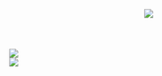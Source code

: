 <header>
    <img src="https://capsule-render.vercel.app/api?type=waving&color=timeGradient&height=180&text=J4C0B3Y&reversal=true&animation=fadeIn">
</header>

<img src="https://github-readme-stats.vercel.app/api?username=J4C0B3Y&show_icons=true&hide_border=true&title_color=c792ea&icon_color=89dcfe&count_private=true&bg_color=0d1117&text_color=d9d9d9">

<footer>
    <img src="https://capsule-render.vercel.app/api?type=waving&color=timeGradient&section=footer&height=180">
</footer>
